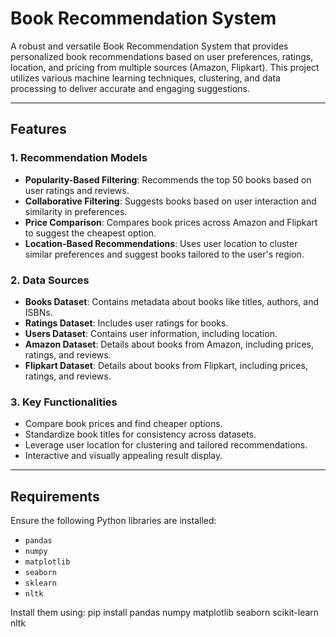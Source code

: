 # Book Recommendation System

A robust and versatile Book Recommendation System that provides personalized book recommendations based on user preferences, ratings, location, and pricing from multiple sources (Amazon, Flipkart). This project utilizes various machine learning techniques, clustering, and data processing to deliver accurate and engaging suggestions.

---

## Features

### 1. Recommendation Models
- **Popularity-Based Filtering**: Recommends the top 50 books based on user ratings and reviews.
- **Collaborative Filtering**: Suggests books based on user interaction and similarity in preferences.
- **Price Comparison**: Compares book prices across Amazon and Flipkart to suggest the cheapest option.
- **Location-Based Recommendations**: Uses user location to cluster similar preferences and suggest books tailored to the user's region.

### 2. Data Sources
- **Books Dataset**: Contains metadata about books like titles, authors, and ISBNs.
- **Ratings Dataset**: Includes user ratings for books.
- **Users Dataset**: Contains user information, including location.
- **Amazon Dataset**: Details about books from Amazon, including prices, ratings, and reviews.
- **Flipkart Dataset**: Details about books from Flipkart, including prices, ratings, and reviews.

### 3. Key Functionalities
- Compare book prices and find cheaper options.
- Standardize book titles for consistency across datasets.
- Leverage user location for clustering and tailored recommendations.
- Interactive and visually appealing result display.

---

## Requirements

Ensure the following Python libraries are installed:
- `pandas`
- `numpy`
- `matplotlib`
- `seaborn`
- `sklearn`
- `nltk`

Install them using:
pip install pandas numpy matplotlib seaborn scikit-learn nltk
